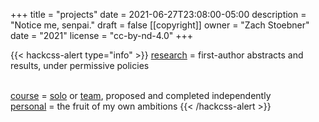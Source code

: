 +++
title = "projects"
date = 2021-06-27T23:08:00-05:00
description = "Notice me, senpai."
draft = false
[[copyright]]
  owner = "Zach Stoebner"
  date = "2021"
  license = "cc-by-nd-4.0"
+++

{{< hackcss-alert type="info" >}}
<a href="/categories/research">research</a> = first-author abstracts and results, under permissive policies

<br>
<a href="/categories/course">course</a> = <a href="/categories/solo">solo</a> or <a href="/categories/team">team</a>, proposed and completed independently

<br>
<a href="/categories/personal">personal</a> = the fruit of my own ambitions
{{< /hackcss-alert >}}
